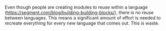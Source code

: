 
Even though people are creating modules to reuse within a language (https://segment.com/blog/building-building-blocks/), there is no reuse between languages. This means a significant amount of effort is needed to recreate everything for every new language that comes out. This is waste.
